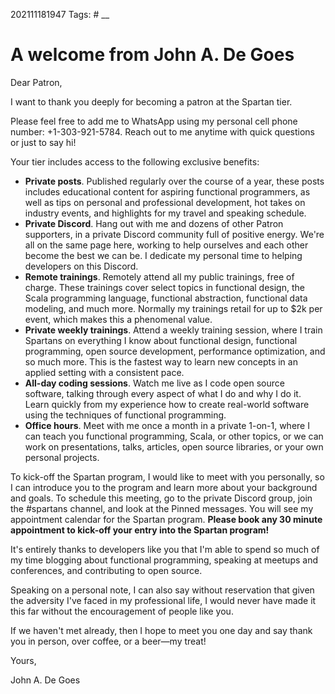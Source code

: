 202111181947
Tags: #
__
# A welcome from John A. De Goes

  
Dear Patron,  
  
I want to thank you deeply for becoming a patron at the Spartan tier.  
  
Please feel free to add me to WhatsApp using my personal cell phone number: +1-303-921-5784. Reach out to me anytime with quick questions or just to say hi!  
  
Your tier includes access to the following exclusive benefits:  
  

-   **Private posts**. Published regularly over the course of a year, these posts includes educational content for aspiring functional programmers, as well as tips on personal and professional development, hot takes on industry events, and highlights for my travel and speaking schedule.
-   **Private Discord**. Hang out with me and dozens of other Patron supporters, in a private Discord community full of positive energy. We're all on the same page here, working to help ourselves and each other become the best we can be. I dedicate my personal time to helping developers on this Discord.
-   **Remote trainings**. Remotely attend all my public trainings, free of charge. These trainings cover select topics in functional design, the Scala programming language, functional abstraction, functional data modeling, and much more. Normally my trainings retail for up to $2k per event, which makes this a phenomenal value.
-   **Private weekly trainings**. Attend a weekly training session, where I train Spartans on everything I know about functional design, functional programming, open source development, performance optimization, and so much more. This is the fastest way to learn new concepts in an applied setting with a consistent pace.
-   **All-day coding sessions**. Watch me live as I code open source software, talking through every aspect of what I do and why I do it. Learn quickly from my experience how to create real-world software using the techniques of functional programming.
-   **Office hours**. Meet with me once a month in a private 1-on-1, where I can teach you functional programming, Scala, or other topics, or we can work on presentations, talks, articles, open source libraries, or your own personal projects.

  
To kick-off the Spartan program, I would like to meet with you personally, so I can introduce you to the program and learn more about your background and goals. To schedule this meeting, go to the private Discord group, join the #spartans channel, and look at the Pinned messages. You will see my appointment calendar for the Spartan program. **Please book any 30 minute appointment to kick-off your entry into the Spartan program!**  
  
It's entirely thanks to developers like you that I'm able to spend so much of my time blogging about functional programming, speaking at meetups and conferences, and contributing to open source.  
  
Speaking on a personal note, I can also say without reservation that given the adversity I've faced in my professional life, I would never have made it this far without the encouragement of people like you.  
  
If we haven't met already, then I hope to meet you one day and say thank you in person, over coffee, or a beer—my treat!  
  
Yours,  
  
John A. De Goes

 
 